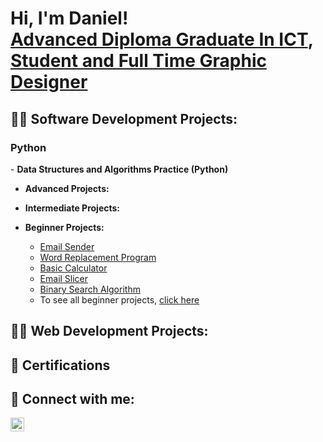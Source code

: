 <h1>Hi, I'm Daniel! <br/><a href="https://github.com/ItchiSushi">Advanced Diploma Graduate In ICT</a>, <a href="https://www.linkedin.com/in/daniel-marais-565494208">Student and Full Time Graphic Designer</a></h1>

<h2>👨‍💻 Software Development Projects:</h2>

<h3>Python</h3>
- <b>Data Structures and Algorithms Practice (Python)</b>

- <b>Advanced Projects:</b>

- <b>Intermediate Projects:</b>

- <b>Beginner Projects:</b>
  - [Email Sender](https://github.com/ItchiSushi/BeginnerProjects/tree/main/Email%20Sender)
  - [Word Replacement Program](https://github.com/ItchiSushi/BeginnerProjects/tree/main/Word%20Replacement%20Program)
  - [Basic Calculator](https://github.com/ItchiSushi/BeginnerProjects/tree/main/Basic%20Calculator)
  - [Email Slicer](https://github.com/ItchiSushi/BeginnerProjects/tree/main/Email%20Slicer)
  - [Binary Search Algorithm](https://github.com/ItchiSushi/BeginnerProjects/tree/main/Binary%20Search%20Algorithm)
  - To see all beginner projects, [click here](https://github.com/ItchiSushi/BeginnerProjects)

<h2>👨‍💻 Web Development Projects:</h2> 

<h2>📜 Certifications</h2>

<h2> 🤳 Connect with me:</h2>

[<img align="left" alt="JoshMadakor | LinkedIn" width="22px" src="https://cdn.jsdelivr.net/npm/simple-icons@v3/icons/linkedin.svg" />][linkedin]


[linkedin]: https://www.linkedin.com/in/daniel-marais-oct/
